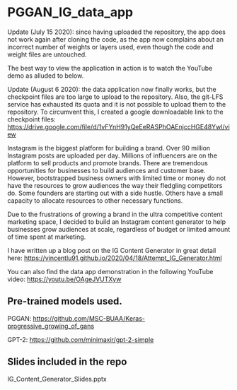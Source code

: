 # PGGAN_IG_data_app

Update (July 15 2020): since having uploaded the repository, the app does not work again after cloning the code, as the app now complains about an incorrect number of weights or layers used, even though the code and weight files are untouched.

The best way to view the application in action is to watch the YouTube demo as alluded to below.

Update (August 6 2020): the data application now finally works, but the checkpoint files are too large to upload to the repository. Also, the git-LFS service has exhausted its quota and it is not possible to upload them to the repository. To circumvent this, I created a google downloadable link to the checkpoint files: https://drive.google.com/file/d/1vFYnH91yQeEeRASPhOAEnjccHGE48Ywl/view

Instagram is the biggest platform for building a brand. Over 90 million Instagram posts are uploaded per day. Millions of influencers are on the platform to sell products and promote brands. There are tremendous opportunities for businesses to build audiences and customer base. However, bootstrapped business owners with limited time or money do not have the resources to grow audiences the way their fledgling competitors do. Some founders are starting out with a side hustle. Others have a small capacity to allocate resources to other necessary functions.

Due to the frustrations of growing a brand in the ultra competitive content marketing space, I decided to build an Instagram content generator to help businesses grow audiences at scale, regardless of budget or limited amount of time spent at marketing.

I have written up a blog post on the IG Content Generator in great detail here: https://vincentlu91.github.io/2020/04/18/Attempt_IG_Generator.html

You can also find the data app demonstration in the following YouTube video: https://youtu.be/OAgeJVUTXyw

## Pre-trained models used.

PGGAN: https://github.com/MSC-BUAA/Keras-progressive_growing_of_gans

GPT-2: https://github.com/minimaxir/gpt-2-simple

## Slides included in the repo

IG_Content_Generator_Slides.pptx
